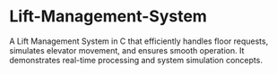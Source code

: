 # Lift-Management-System
A Lift Management System in C that efficiently handles floor requests, simulates elevator movement, and ensures smooth operation. It demonstrates real-time processing and system simulation concepts.
